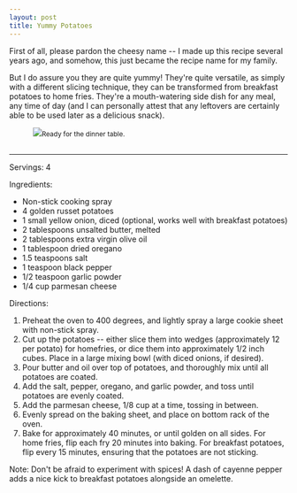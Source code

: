 ```yaml
---
layout: post
title: Yummy Potatoes
---
```


First of all, please pardon the cheesy name -- I made up this recipe several years ago, and somehow, this just became the recipe name for my family. 

But I do assure you they are quite yummy! They're quite versatile, as simply with a different slicing technique, they can be transformed from breakfast potatoes to home fries. They're a mouth-watering side dish for any meal, any time of day (and I can personally attest that any leftovers are certainly able to be used later as a delicious snack).

<p style="float: center; font-size: 9pt; text-align: center; width: 50%; margin-right: auto; margin-bottom: 0.5em;"><img src="https://github.com/carlsonkellie/College-Cravings/blob/master/images/yummy-potatoes.jpeg?raw=true">Ready for the dinner table.<br><br></p>

<hr>


Servings: 4

Ingredients:
* Non-stick cooking spray
* 4 golden russet potatoes
* 1 small yellow onion, diced (optional, works well with breakfast potatoes)
* 2 tablespoons unsalted butter, melted
* 2 tablespoons extra virgin olive oil
* 1 tablespoon dried oregano
* 1.5 teaspoons salt
* 1 teaspoon black pepper
* 1/2 teaspoon garlic powder
* 1/4 cup parmesan cheese

Directions:
1. Preheat the oven to 400 degrees, and lightly spray a large cookie sheet with non-stick spray.
2. Cut up the potatoes -- either slice them into wedges (approximately 12 per potato) for homefries, or dice them into approximately 1/2 inch cubes. Place in a large mixing bowl (with diced onions, if desired).
3. Pour butter and oil over top of potatoes, and thoroughly mix until all potatoes are coated.
4. Add the salt, pepper, oregano, and garlic powder, and toss until potatoes are evenly coated.
5. Add the parmesan cheese, 1/8 cup at a time, tossing in between.
6. Evenly spread on the baking sheet, and place on bottom rack of the oven.
7. Bake for approximately 40 minutes, or until golden on all sides. For home fries, flip each fry 20 minutes into baking. For breakfast potatoes, flip every 15 minutes, ensuring that the potatoes are not sticking.

Note: Don't be afraid to experiment with spices! A dash of cayenne pepper adds a nice kick to breakfast potatoes alongside an omelette.
